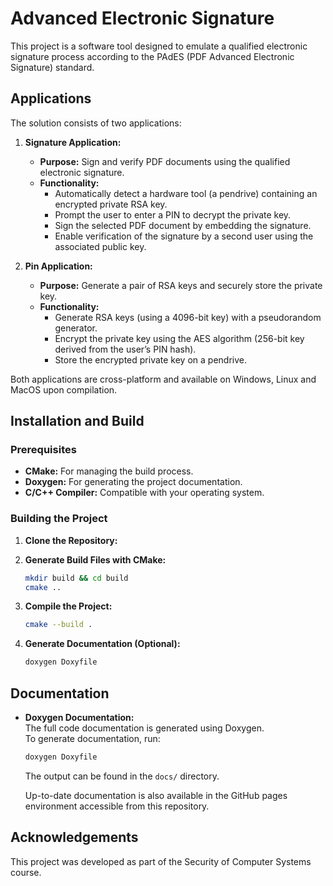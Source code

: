 # Advanced Electronic Signature

This project is a software tool designed to emulate a qualified electronic signature process according to the PAdES (PDF Advanced Electronic Signature) standard.

## Applications

The solution consists of two applications:

1. **Signature Application:**

   - **Purpose:** Sign and verify PDF documents using the qualified electronic signature.
   - **Functionality:**
     - Automatically detect a hardware tool (a pendrive) containing an encrypted private RSA key.
     - Prompt the user to enter a PIN to decrypt the private key.
     - Sign the selected PDF document by embedding the signature.
     - Enable verification of the signature by a second user using the associated public key.

2. **Pin Application:**
   - **Purpose:** Generate a pair of RSA keys and securely store the private key.
   - **Functionality:**
     - Generate RSA keys (using a 4096-bit key) with a pseudorandom generator.
     - Encrypt the private key using the AES algorithm (256-bit key derived from the user’s PIN hash).
     - Store the encrypted private key on a pendrive.

Both applications are cross-platform and available on Windows, Linux and MacOS upon compilation.

## Installation and Build

### Prerequisites

- **CMake:** For managing the build process.
- **Doxygen:** For generating the project documentation.
- **C/C++ Compiler:** Compatible with your operating system.

### Building the Project

1. **Clone the Repository:**

2. **Generate Build Files with CMake:**

   ```bash
   mkdir build && cd build
   cmake ..
   ```

3. **Compile the Project:**

   ```bash
   cmake --build .
   ```

4. **Generate Documentation (Optional):**
   ```bash
   doxygen Doxyfile
   ```

## Documentation

- **Doxygen Documentation:**  
  The full code documentation is generated using Doxygen.  
  To generate documentation, run:

  ```bash
  doxygen Doxyfile
  ```

  The output can be found in the `docs/` directory.

  Up-to-date documentation is also available in the GitHub pages environment accessible from this repository.

## Acknowledgements

This project was developed as part of the Security of Computer Systems course.
